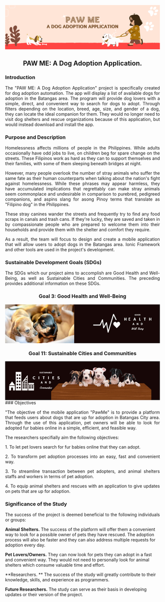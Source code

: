 <img src="Images/pawmeheader.png">

<h2 align="center"> PAW ME: A Dog Adoption Application. </h2>

### Introduction
<p align = "justify"> The "PAW ME: A Dog Adoption Application" project is specifically created for dog adoption automation. The app will display a list of available dogs for adoption in the Batangas area. The program will provide dog lovers with a simple, direct, and convenient way to search for dogs to adopt. Through filters depending on the location, breed, age, size, and gender of a dog, they can locate the ideal companion for them. They would no longer need to visit dog shelters and rescue organizations because of this application, but would instead download and install the app. </p>

### Purpose and Description
<p align = "justify">Homelessness affects millions of people in the Philippines. While adults occasionally have odd jobs to live,  on children beg for spare change on the streets. These Filipinos work as hard as they can to support themselves and their families, with some of them sleeping beneath bridges at night. </p>

<p align = "justify">However, many people overlook the number of stray animals who suffer the same fate as their human counterparts when talking about the nation's fight against homelessness. While these phrases may appear harmless, they have accumulated implications that regrettably can make stray animals seem commonplace and undesirable in comparison to purebred, pedigreed companions, and aspins slang for asong Pinoy terms that translate as "Filipino dog" in the Philippines. </p>

<p align = "justify">These stray canines wander the streets and frequently try to find any food scraps in canals and trash cans. If they're lucky, they are saved and taken in by compassionate people who are prepared to welcome them into their households and provide them with the shelter and comfort they require. </p>

<p align = "justify">As a result, the team will focus to design and create a mobile application that will allow users to adopt dogs in the Batangas area. Ionic Framework and other tools are used in the project's development. </p>

### Sustainable Development Goals (SDGs)
<p align = "justify"> The SDGs which our project aims to accomplish are Good Health and Well-Being, as well as Sustainable Cities and Communities. The preceding provides additional information on these SDGs. </p>
<h3 align="center"> Goal 3: Good Health and Well-Being </h3> 
<img align = "center" src="Images/sdg3.jpg">

<h3 align="center"> Goal 11: Sustainable Cities and Communities </h3> 
<img align = "center" src="Images/sdg.png">
### Objectives
<p align = "justify"> "The objective of the mobile application "PawMe" is to provide a platform that feeds users about dogs that are up for adoption in Batangas City area. Through the use of this application, pet owners will be able to look for adopted fur babies online in a simple, efficient, and feasible way. </p> 
<p align ="justify">  The researchers specifially aim the following objectives: </p>
<p align ="justify">  1. To let pet lovers search for fur babies online that they can adopt. </p>
<p align ="justify">  2. To transform pet adoption processes into an easy, fast and convenient way. </p>
<p align ="justify">  3. To streamline transaction between pet adopters, and animal shelters staffs and workers in terms of pet adoption. </p>
<p align ="justify">  4. To equip animal shelters and rescues with an application to give updates on pets that are up for adoption. </p>

### Significance of the Study
<p align ="justify"> The success of the project is deemed beneficial to the following individuals or groups: </p>

**Animal Shelters.** The success of the platform will offer them a convenient way to look for a possible owner of pets they have rescued. The adoption process will also be faster and they can also address multiple requests for adoption every day.

**Pet Lovers/Owners.** They can now look for pets they can adopt in a fast and convenient way. They would not need to personally look for animal shelters which consume valuable time and effort.

**Researchers. ** The success of the study will greatly contribute to their knowledge, skills, and experience as programmers.

**Future Researchers.** The study can serve as their basis in developing updates or their version of the project.
